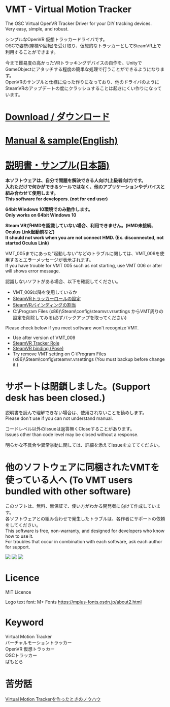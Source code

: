 # VMT - Virtual Motion Tracker
The OSC Virtual OpenVR Tracker Driver for your DIY tracking devices.  
Very easy, simple, and robust.  

シンプルなOpenVR 仮想トラッカードライバです。  
OSCで姿勢(座標や回転)を受け取り、仮想的なトラッカーとしてSteamVR上で利用することができます。  
  
今まで難易度の高かったVRトラッキングデバイスの自作を、UnityでGameObjectにアタッチする程度の簡単な処理で行うことができるようになります。  
OpenVRのサンプルと仕様に沿った作りになっており、他のドライバのようにSteamVRのアップデートの度にクラッシュすることは起きにくい作りになっています。  

# [Download / ダウンロード](https://github.com/gpsnmeajp/VirtualMotionTracker/releases)  
# [Manual & sample(English)](docs/note_en.md)
# [説明書・サンプル(日本語)](docs/note.md)

**本ソフトウェアは、自分で問題を解決できる人向け(上級者向け)です。**  
**入れただけで何かができるツールではなく、他のアプリケーションやデバイスと組み合わせて使用します。**  
**This software for developers. (not for end user)**  
  
**64bit Windows 10環境でのみ動作します。**  
**Only works on 64bit Windows 10**  

**Steam VRがHMDを認識していない場合、利用できません。(HMD未接続、Oculus Link起動前など)**  
**It should not work when you are not connect HMD. (Ex. disconnected, not started Oculus Link)**  

VMT_005までにあった"起動しない"などのトラブルに関しては、VMT_006を使用するとエラーメッセージが表示されます。  
If you have trouble for VMT 005 such as not starting, use VMT 006 or after will shows error message.  

認識しないソフトがある場合、以下を確認してください。  
+ VMT_009以降を使用しているか
+ [SteamVRトラッカーロールの設定](docs/howto.md)
+ [SteamVRバインディングの割当](docs/binding.md)
+ C:\Program Files (x86)\Steam\config\steamvr.vrsettings からVMT周りの設定を削除してみる(必ずバックアップを取ってください)

Please check below if you meet software won't recognize VMT.  
+ Use after version of VMT_009
+ [SteamVR Tracker Role](docs/note_en.md)
+ [SteamVR binding (Pose)](docs/binding.md)
+ Try remove VMT setting on C:\Program Files (x86)\Steam\config\steamvr.vrsettings (You must backup before change it.)

# サポートは閉鎖しました。(Support desk has been closed.)
説明書を読んで理解できない場合は、使用されないことを勧めします。  
Please don't use if you can not understand manual.  

コードレベル以外のIssueは返答無くCloseすることがあります。  
Issues other than code level may be closed without a response.  

明らかな不具合や異常挙動に関しては、詳細を添えてIssueを立ててください。  

# 他のソフトウェアに同梱されたVMTを使っている人へ (To VMT users bundled with other software)
このソフトは、無料、無保証で、使い方がわかる開発者に向けて作成しています。  
各ソフトウェアとの組み合わせで発生したトラブルは、各作者にサポートの依頼をしてください。  
This software is free, non-warranty, and designed for developers who know how to use it.  
For troubles that occur in combination with each software, ask each author for support.  
  
<img src="https://github.com/gpsnmeajp/VirtualMotionTracker/blob/master/docs/vmt_vr.png?raw=true"></img>
<img src="https://github.com/gpsnmeajp/VirtualMotionTracker/blob/master/docs/screen0.png?raw=true"></img>
<img src="https://github.com/gpsnmeajp/VirtualMotionTracker/blob/master/docs/Architecture.png?raw=true"></img>

# Licence
MIT Licence

Logo text font: M+ Fonts https://mplus-fonts.osdn.jp/about2.html

# Keyword
Virtual Motion Tracker  
バーチャルモーショントラッカー    
OpenVR 仮想トラッカー  
OSCトラッカー  
ばもとら  

# 苦労話
[Virtual Motion Trackerを作ったときのノウハウ](https://qiita.com/gpsnmeajp/items/9c41654e6c89c6b9702f)
